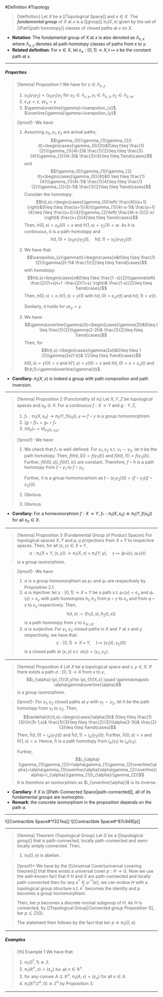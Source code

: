 #Definition #Topology 

> [!definition]
> Let $X$ be a [[Topological Space]] and $x\in X$. The ***fundamental group*** of $X$ at $x$ is a [[group]] $\pi_{1}(X,x)$ given by the set of [[Path|path homotopy]] classes of closed paths at $x$ on $X$.
- **Notation**: The fundamental group of $X$ at $x$ is also denoted as $\Lambda_{x,x}$ where $\Lambda_{x,y}$ denotes all path homotopy classes of paths from $x$ to $y$.
- **Related definition**: For $x\in X$, let $\varepsilon_{x}:[0,1]\to X, t\mapsto x$ be the constant path at $x$.
---
##### Properties
> [!lemma] Proposition 1
> We have for $\gamma\in \Lambda_{x,y}$
> 1. $\gamma_{0}(\gamma_{1}\gamma_{2})=(\gamma_{0}\gamma_{1})\gamma_{2}$ for $\gamma_{0}\in \Lambda_{x,y},\gamma_{1}\in \Lambda_{y,z},\gamma_{2}\in \Lambda_{z,w}$.
> 2. $\varepsilon_{x}\gamma=\gamma$, $\gamma \varepsilon_{y}=\gamma$
> 4. $\gamma\overline{\gamma}=\varepsilon_{x}$, $\overline{\gamma}\gamma=\varepsilon_{y}$

> [!proof]-
> We have: 
> 1. Assuming $\gamma_{0},\gamma_{1},\gamma_{2}$ are actual paths, $$\gamma_{0}(\gamma_{1}\gamma_{2})(t)=\begin{cases}\gamma_{0}(2t)&0\leq t\leq \frac{1}{2}\\\gamma_{1}(4t-2)& \frac{1}{2}\leq t\leq \frac{3}{4}\\\gamma_{2}(4t-3)& \frac{3}{4}\leq t\leq 1\end{cases}$$and $$(\gamma_{0}\gamma_{1})\gamma_{2}(t)=\begin{cases}\gamma_{0}(4t)&0 \leq t\leq \frac{1}{4}\\\gamma_{1}(4t-1)& \frac{1}{4}\leq t\leq \frac{1}{2}\\\gamma_{2}(2t-1)& \frac{1}{2}\leq t\leq 1\end{cases}$$Consider the homotopy: $$h(t,s):=\begin{cases}\gamma_{0}\left( \frac{4t}{s+1} \right)&0\leq t\leq \frac{s+1}{4}\\\gamma_{1}(4t-s-1)& \frac{s+1}{4}\leq t\leq \frac{s+2}{4}\\\gamma_{2}\left( \frac{4t-s-2}{2-s} \right)& \frac{s+2}{4}\leq t\leq 1\end{cases}$$Then, $h(0,s)=\gamma_{0}(0)=x$ and $h(1,s)=\gamma_{2}(1)=w$. As $h$ is continuous, it is a path-homotopy and $$h(t,0)=(\gamma_{0}\gamma_{1})\gamma_{2}(t), \quad h(t,1)=\gamma_{0}(\gamma_{1}\gamma_{2})(t)$$
> 2. We have that: $$\varepsilon_{x}\gamma(t)=\begin{cases}x&0\leq t\leq \frac{1}{2}\\\gamma(2t-1)& \frac{1}{2}\leq t\leq 1\end{cases}$$with homotopy: $$h(t,s)=\begin{cases}x&0\leq t\leq \frac{1 -s}{2}\\\gamma\left(  \frac{2}{1+s}t+1 -\frac{2}{1+s} \right)& \frac{1-s}{2}\leq t\leq 1\end{cases}$$Then, $h(0,s)=x, h(1,s)=\gamma(1)$ with $h(t,0)=\varepsilon_{x}\gamma(t)$ and $h(t,1)=\gamma(t)$.
>    
>    Similarly, it holds for $\gamma \varepsilon_{y}=\gamma$.
> 3. We have: $$\gamma\overline{\gamma}(t)=\begin{cases}\gamma(2t)&0\leq t \leq \frac{1}{2}\\\gamma(2-2t)& \frac{1}{2}\leq t\leq 1\end{cases}$$Then, for$$h(t,s):=\begin{cases}\gamma(2st)&0\leq t\leq 1 /2\\\gamma(2s(1-t))& 1/2\leq t\leq 1\end{cases}$$$h(0,s)=\gamma(0)=x$ and $h(1,s)=\gamma(0)=x$ and $h(t,0)=x=\varepsilon_{x}(t)$ and $h(t,1)=\gamma\overline{\gamma}(t)$. 

- **Corollary**: $\pi_{1}(X,x)$ is indeed a group with path composition and path inversion.
---
> [!lemma] Proposition 2 (Functoriality of $\pi_{1}$)
> Let $X,Y,Z$ be topological spaces and $x_{0}\in X$. For a continuous $f:X\to Y$ and $g:Y,Z$, 
> 1.  $f_{*}:\pi_{1}(X,x_{0})\to \pi_{1}(Y,f(x_{0})), \gamma\mapsto f\circ \gamma$ is a group homomorphism.
> 2. $(g\circ f)_{{*}}=g_{*}\circ f_{*}$
> 3. $(\text{id}_{X})_{*}=\text{id}_{\pi_{1}(X,x_{0})}$.

> [!proof]-
> We have:
> 1. We check that $f_{*}$ is well-defined. For $\gamma_{1},\gamma_{2}$ s.t. $\gamma_{1}\sim\gamma_{2}$, let $h$ be the path homotopy. Then, $f(h(t,0))=f(\gamma_{1}(t))$ and $f(h(t,1))=f(\gamma_{2}(t))$. Further, $f(h(0,s)),f(h(1,s))$ are constant. Therefore, $f\circ h$ is a path homotopy from $f\circ\gamma_{1}$ to $f\circ\gamma_{2}$. 
>    
>    Further, it is a group homomorphism as $f\circ(\gamma_{1}\gamma_{2})(t)=(f\circ\gamma_{1})(f\circ\gamma_{2})(t)$.
> 2. Obvious.
> 3. Obvious.
- **Corollary**: For a homeomorphism $f:X\to Y$, $f_{*}:\pi_{1}(X,x_{0})\cong \pi_{1}(Y,f(x_{0}))$ for all $x_{0}\in X$.
---
> [!lemma] Proposition 3 (Fundamental Group of Product Spaces)
> For topological spaces $X,Y$ and $p,q$ projections from $X\times Y$ to respective spaces. Then, for all $(x,y)\in X\times Y$,$$\alpha:\pi_{1}(X\times Y,(x,y))\to \pi_{1}(X,x)\times \pi_{1}(Y,y),\quad \gamma\mapsto (p_{*}(\gamma),q_{*}(\gamma))$$is a group isomorphism.

> [!proof]-
> We have:
> 1. $\alpha$ is a group homomorphism as $p_{*}$ and $q_{*}$ are respectively by Proposition 2.1.
> 2. $\alpha$ is injective: let $\gamma:[0,1]\to X\times Y$ be a path s.t. $p_{*}(\gamma)=\varepsilon_{x}$ and $q_{*}(\gamma)=\varepsilon_{y}$ with path homotopies $h_{1},h_{2}$ from $p\circ\gamma$ to $\varepsilon_{x}$ and from $q\circ\gamma$ to $\varepsilon_{y}$ respectively. Then, $$h(t,s):=(h_{1}(t,s),h_{2}(t,s))$$is a path homotopy from $\gamma$ to $\varepsilon_{(x,y)}$.
> 3. $\alpha$ is surjective: For $\gamma_{1},\gamma_{2}$ closed paths in $X$ and $Y$ at $x$ and $y$ respectively, we have that: $$\gamma:[0,1]\to X\times Y,\quad t\mapsto (\gamma_{1}(t),\gamma_{2}(t))$$is a closed path at $(x,y)$ s.t. $\alpha(\gamma)=(\gamma_{1},\gamma_{2})$.
---
> [!lemma] Proposition 4
> Let $X$ be a topological space and $x,y\in X$. If there exists a path $\alpha:[0,1]\to X$ from $x$ to $y$, $$i_{\alpha}:\pi_{1}(X,y)\to \pi_{1}(X,x),\quad \gamma\mapsto \alpha\gamma\overline{\alpha}$$is a group isomorphism.

> [!proof]-
> For $\gamma_{1},\gamma_{2}$ closed paths at $y$ with $\gamma_{1}\sim\gamma_{2}$, let $h$ be the path homotopy from $\gamma_{1}$ to $\gamma_{2}$. Then, $$\widehat{h}(t,s):=\begin{cases}\alpha(3t)& 0\leq t\leq \frac{1}{3}\\h(3t-1,s)& \frac{1}{3}\leq t\leq \frac{2}{3}\\\alpha(3-3t)& \frac{2}{3}\leq t\leq 1\end{cases}$$Then, $\widehat{h}(t,0)=i_{\alpha}(\gamma_{1})(t)$ and $\widehat{h}(t,1)=i_{\alpha}(\gamma_{2})(t)$. Further, $\widehat{h}(0,s)=x$ and $\widehat{h}(1,s)=x$. Hence, $\widehat{h}$ is a path homotopy from $i_{\alpha}(\gamma_{1})$ to $i_{\alpha}(\gamma_{2})$.
> 
> Further, $$i_{\alpha}(\gamma_{1}\gamma_{2})=\alpha\gamma_{1}\gamma_{2}\overline{\alpha}=\alpha\gamma_{1}\overline{\alpha}\alpha\gamma_{2}\overline{\alpha}=i_{\alpha}(\gamma_{1})i_{\alpha}(\gamma_{2})$$It is therefore an isomorphism as $i_{\overline{\alpha}}$ is its inverse.
- **Corollary**: if $X$ is [[Path-Connected Space|path-connected]], all of its fundamental groups are isomorphic.
- **Remark**: the concrete isomorphism in the proposition depends on the path $\alpha$.
---
![[Contractible Space#^f327ea]]
![[Contractible Space#^87c949|p]]

---
> [!lemma] Theorem (Topological Group)
> Let $G$ be a [[topological group]] that is path-connected, locally path-connected and semi-locally simply connected. Then,
> 1. $\pi_{1}(G,e)$ is abelian.

> [!proof]+
> We have by the [[Universal Cover|universal covering theorem]] that there exists a universal cover $p:H\to G$. Now we use the well-known fact that if $H$ and $G$ are path-connected and locally path-connected then for any $e^{*}\in p ^{-1}(e)$, we can endow $H$ with a topological group structure s.t. $e^{*}$ becomes the identity and $p$ becomes a group homomorphism.
> 
> Then, $\text{ker }p$ becomes a discrete normal subgroup of $H$. As $H$ is connected, by [[Topological Group|Connected group Proposition 1]], $\text{ker }p\subseteq Z(G)$. 
> 
> The statement then follows by the fact that $\text{ker }p\cong \pi_{1}(G,e)$.
---
##### Examples
> [!h] Example 1
> We have that:
> 1. $\pi_{1}(S^1,1)\cong \mathbb{Z}$.
> 2. $\pi_{1}(\mathbb{R}^n,x)=\{ \varepsilon_{x} \}$ for all $x\in \mathbb{R}^n$.
> 3. for any convex $A\subseteq \mathbb{R}^n$, $\pi_{1}(A,x)=\{ \varepsilon_{x} \}$ for all $x\in A$.
> 4. $\pi_{1}(\mathbb{R}^n / \mathbb{Z}^n,0)\cong \mathbb{Z}^n$ by Proposition 3.
---
